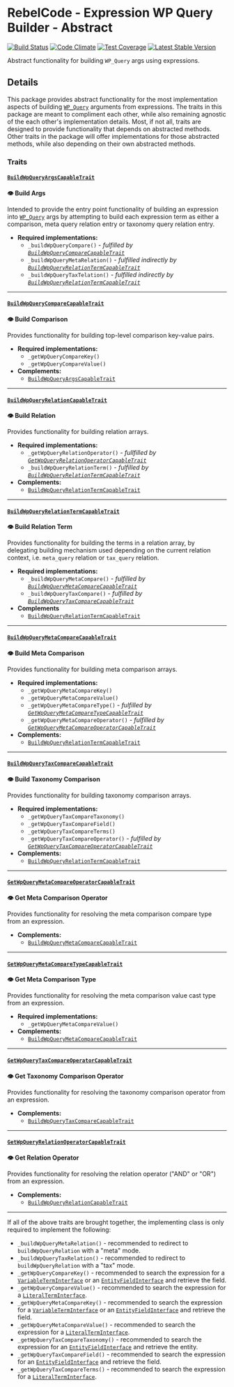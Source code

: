 # RebelCode - Expression WP Query Builder - Abstract

[![Build Status](https://travis-ci.org/rebelcode/expression-wp-query-builder.svg?branch=develop)](https://travis-ci.org/rebelcode/expression-wp-query-builder)
[![Code Climate](https://codeclimate.com/github/rebelcode/expression-wp-query-builder/badges/gpa.svg)](https://codeclimate.com/github/rebelcode/expression-wp-query-builder)
[![Test Coverage](https://codeclimate.com/github/rebelcode/expression-wp-query-builder/badges/coverage.svg)](https://codeclimate.com/github/rebelcode/expression-wp-query-builder/coverage)
[![Latest Stable Version](https://poser.pugx.org/rebelcode/expression-wp-query-builder/version)](https://packagist.org/packages/rebelcode/expression-wp-query-builder)

Abstract functionality for building `WP_Query` args using expressions.

## Details

This package provides abstract functionality for the most implementation aspects of building [`WP_Query`] arguments from
expressions. The traits in this package are meant to compliment each other, while also remaining agnostic of the each
other's implementation details. Most, if not all, traits are designed to provide functionality that depends on
abstracted methods. Other traits in the package will offer implementations for those abstracted methods, while also
depending on their own abstracted methods.
 
### Traits

#### [`BuildWpQueryArgsCapableTrait`]

**:eye: Build Args**

Intended to provide the entry point functionality of building an expression into [`WP_Query`] args by attempting to
build each expression term as either a comparison, meta query relation entry or taxonomy query relation entry. 
 
- **Required implementations:**
  - `_buildWpQueryCompare()` - _fulfilled by [`BuildWpQueryCompareCapableTrait`](#buildwpquerycomparecapabletrait)_
  - `_buildWpQueryMetaRelation()` - _fulfilled indirectly by [`BuildWpQueryRelationTermCapableTrait`](#buildwpqueryrelationtermcapabletrait)_
  - `_buildWpQueryTaxTelation()` - _fulfilled indirectly by [`BuildWpQueryRelationTermCapableTrait`](#buildwpqueryrelationtermcapabletrait)_

----

#### [`BuildWpQueryCompareCapableTrait`]

**:eye: Build Comparison**

Provides functionality for building top-level comparison key-value pairs.
 
- **Required implementations:**
  - `_getWpQueryCompareKey()`
  - `_getWpQueryCompareValue()`
- **Complements:**
  - [`BuildWpQueryArgsCapableTrait`](#buildwpqueryargscapabletrait)

----

#### [`BuildWpQueryRelationCapableTrait`]

**:eye: Build Relation**

Provides functionality for building relation arrays.

- **Required implementations:**
  - `_getWpQueryRelationOperator()` - _fullfilled by [`GetWpQueryRelationOperatorCapableTrait`](#getwpqueryrelationoperatorcapabletrait)_
  - `_buildWpQueryRelationTerm()` - _fulfilled by [`BuildWpQueryRelationTermCapableTrait`](#buildwpqueryrelationtermcapabletrait)_
- **Complements:**
  - [`BuildWpQueryRelationTermCapableTrait`](#buildwpqueryrelationtermcapabletrait)

----

#### [`BuildWpQueryRelationTermCapableTrait`]

**:eye: Build Relation Term**

Provides functionality for building the terms in a relation array, by delegating building mechanism used depending on the current relation context, i.e. `meta_query` relation or `tax_query` relation.

- **Required implementations:**
  - `_buildWpQueryMetaCompare()` - _fulfilled by [`BuildWpQueryMetaCompareCapableTrait`]_
  - `_buildWpQueryTaxCompare()` - _fulfilled by [`BuildWpQueryTaxCompareCapableTrait`]_
- **Complements**
  - [`BuildWpQueryRelationTermCapableTrait`](#buildwpqueryrelationtermcapabletrait)

----

#### [`BuildWpQueryMetaCompareCapableTrait`]

**:eye: Build Meta Comparison**

Provides functionality for building meta comparison arrays.

- **Required implementations:**
  - `_getWpQueryMetaCompareKey()`
  - `_getWpQueryMetaCompareValue()`
  - `_getWpQueryMetaCompareType()` - _fulfilled by [`GetWpQueryMetaCompareTypeCapableTrait`]_
  - `_getWpQueryMetaCompareOperator()` - _fulfilled by [`GetWpQueryMetaCompareOperatorCapableTrait`]_
- **Complements:**
  - [`BuildWpQueryRelationTermCapableTrait`](#buildwpqueryrelationtermcapabletrait)

---

#### [`BuildWpQueryTaxCompareCapableTrait`]

**:eye: Build Taxonomy Comparison**

Provides functionality for building taxonomy comparison arrays.

- **Required implementations:**
  - `_getWpQueryTaxCompareTaxonomy()`
  - `_getWpQueryTaxCompareField()`
  - `_getWpQueryTaxCompareTerms()`
  - `_getWpQueryTaxCompareOperator()` - _fulfilled by [`GetWpQueryTaxCompareOperatorCapableTrait`](#getwpquerytaxcompareoperatorcapabletrait)_
- **Complements:**
  - [`BuildWpQueryRelationTermCapableTrait`](#buildwpqueryrelationtermcapabletrait)

---

#### [`GetWpQueryMetaCompareOperatorCapableTrait`]

**:eye: Get Meta Comparison Operator**

Provides functionality for resolving the meta comparison compare type from an expression.

- **Complements:**
  - [`BuildWpQueryMetaCompareCapableTrait`](#buildwpquerymetacomparecapabletrait)

---

#### [`GetWpQueryMetaCompareTypeCapableTrait`]

**:eye: Get Meta Comparison Type**

Provides functionality for resolving the meta comparison value cast type from an expression.

- **Required implementations:**
  - `_getWpQueryMetaCompareValue()`
- **Complements:**
  - [`BuildWpQueryMetaCompareCapableTrait`](#buildwpquerymetacomparecapabletrait)

---

#### [`GetWpQueryTaxCompareOperatorCapableTrait`]

**:eye: Get Taxonomy Comparison Operator**

Provides functionality for resolving the taxonomy comparison operator from an expression.

- **Complements:**
  - [`BuildWpQueryTaxCompareCapableTrait`](#buildwpquerytaxcomparecapabletrait)

---

#### [`GetWpQueryRelationOperatorCapableTrait`]

**:eye: Get Relation Operator**

Provides functionality for resolving the relation operator ("AND" or "OR") from an expression.

- **Complements:**
  - [`BuildWpQueryRelationCapableTrait`](#buildwpqueryrelationcapabletrait)

---

If all of the above traits are brought together, the implementing class is only required to implement the following:

- `_buildWpQueryMetaRelation()` - recommended to redirect to `buildWpQueryRelation` with a "meta" mode.
- `_buildWpQueryTaxRelation()` - recommended to redirect to `buildWpQueryRelation` with a "tax" mode.
- `_getWpQueryCompareKey()` - recommended to search the expression for a [`VariableTermInterface`] or an 
[`EntityFieldInterface`] and retrieve the field.
- `_getWpQueryCompareValue()` - recommended to search the expression for a [`LiteralTermInterface`].
- `_getWpQueryMetaCompareKey()` - recommended to search the expression for a [`VariableTermInterface`] or
an [`EntityFieldInterface`] and retrieve the field.
- `_getWpQueryMetaCompareValue()` - recommended to search the expression for a [`LiteralTermInterface`].
- `_getWpQueryTaxCompareTaxonomy()` - recommended to search the expression for an [`EntityFieldInterface`] and retrieve
the entity.
- `_getWpQueryTaxCompareField()` - recommended to search the expression for an [`EntityFieldInterface`] and retrieve
the field.
- `_getWpQueryTaxCompareTerms()` - recommended to search the expression for a [`LiteralTermInterface`].

[`WP_Query`]: https://codex.wordpress.org/Class_Reference/WP_Query

[`BuildWpQueryArgsCapableTrait`]: src/BuildWpQueryArgsCapableTrait.php
[`BuildWpQueryCompareCapableTrait`]: src/BuildWpQueryCompareCapableTrait.php
[`BuildWpQueryRelationCapableTrait`]: src/BuildWpQueryRelationCapableTrait.php
[`BuildWpQueryRelationTermCapableTrait`]: src/BuildWpQueryRelationTermCapableTrait.php
[`BuildWpQueryMetaCompareCapableTrait`]: src/BuildWpQueryMetaCompareCapableTrait.php
[`BuildWpQueryTaxCompareCapableTrait`]: src/BuildWpQueryTaxCompareCapableTrait.php
[`GetWpQueryRelationOperatorCapableTrait`]: src/GetWpQueryRelationOperatorCapableTrait.php
[`GetWpQueryMetaCompareTypeCapableTrait`]: src/GetWpQueryMetaCompareTypeCapableTrait.php
[`GetWpQueryMetaCompareOperatorCapableTrait`]: src/GetWpQueryMetaCompareOperatorCapableTrait.php
[`GetWpQueryTaxCompareOperatorCapableTrait`]: src/GetWpQueryTaxCompareOperatorCapableTrait.php
[`GetWpQueryRelationOperatorCapableTrait`]: src/GetWpQueryRelationOperatorCapableTrait.php

[`LiteralTermInterface`]: https://github.com/Dhii/expression-interface/blob/develop/src/LiteralTermInterface.php
[`VariableTermInterface`]: https://github.com/Dhii/expression-interface/blob/develop/src/VariableTermInterface.php
[`EntityFieldInterface`]: https://github.com/Dhii/sql-interface/blob/develop/src/EntityFieldInterface.php
